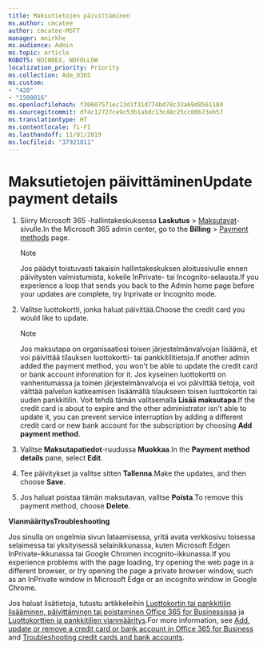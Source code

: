 ```yaml
---
title: Maksutietojen päivittäminen
ms.author: cmcatee
author: cmcatee-MSFT
manager: mnirkhe
ms.audience: Admin
ms.topic: article
ROBOTS: NOINDEX, NOFOLLOW
localization_priority: Priority
ms.collection: Adm_O365
ms.custom:
- "428"
- "1500016"
ms.openlocfilehash: f30607571ec13d1f31d774bd78c33a69d856118d
ms.sourcegitcommit: df4c12727ce9c53b1abdc13c48c25cc00b73eb57
ms.translationtype: HT
ms.contentlocale: fi-FI
ms.lasthandoff: 11/01/2019
ms.locfileid: "37921811"
---
```

# <a name="update-payment-details"></a><span data-ttu-id="03fdf-102">Maksutietojen päivittäminen</span><span class="sxs-lookup"><span data-stu-id="03fdf-102">Update payment details</span></span>

1. <span data-ttu-id="03fdf-103">Siirry Microsoft 365 -hallintakeskuksessa **Laskutus** \> [Maksutavat](https://go.microsoft.com/fwlink/p/?linkid=2018806)-sivulle.</span><span class="sxs-lookup"><span data-stu-id="03fdf-103">In the Microsoft 365 admin center, go to the **Billing** \> [Payment methods](https://go.microsoft.com/fwlink/p/?linkid=2018806) page.</span></span>

    > [!NOTE]
    > <span data-ttu-id="03fdf-104">Jos päädyt toistuvasti takaisin hallintakeskuksen aloitussivulle ennen päivitysten valmistumista, kokeile InPrivate- tai Incognito-selausta.</span><span class="sxs-lookup"><span data-stu-id="03fdf-104">If you experience a loop that sends you back to the Admin home page before your updates are complete, try Inprivate or Incognito mode.</span></span>
  
2. <span data-ttu-id="03fdf-105">Valitse luottokortti, jonka haluat päivittää.</span><span class="sxs-lookup"><span data-stu-id="03fdf-105">Choose the credit card you would like to update.</span></span>

    > [!NOTE]
    > <span data-ttu-id="03fdf-106">Jos maksutapa on organisaatiosi toisen järjestelmänvalvojan lisäämä, et voi päivittää tilauksen luottokortti- tai pankkitilitietoja.</span><span class="sxs-lookup"><span data-stu-id="03fdf-106">If another admin added the payment method, you won't be able to update the credit card or bank account information for it.</span></span> <span data-ttu-id="03fdf-107">Jos kyseinen luottokortti on vanhentumassa ja toinen järjestelmänvalvoja ei voi päivittää tietoja, voit välttää palvelun katkeamisen lisäämällä tilaukseen toisen luottokortin tai uuden pankkitilin. Voit tehdä tämän valitsemalla **Lisää maksutapa**.</span><span class="sxs-lookup"><span data-stu-id="03fdf-107">If the credit card is about to expire and the other administrator isn't able to update it, you can prevent service interruption by adding a different credit card or new bank account for the subscription by choosing **Add payment method**.</span></span>
  
3. <span data-ttu-id="03fdf-108">Valitse **Maksutapatiedot**-ruudussa **Muokkaa**.</span><span class="sxs-lookup"><span data-stu-id="03fdf-108">In the **Payment method details** pane, select **Edit**.</span></span>

4. <span data-ttu-id="03fdf-109">Tee päivitykset ja valitse sitten **Tallenna**.</span><span class="sxs-lookup"><span data-stu-id="03fdf-109">Make the updates, and then choose **Save**.</span></span>

5. <span data-ttu-id="03fdf-110">Jos haluat poistaa tämän maksutavan, valitse **Poista**.</span><span class="sxs-lookup"><span data-stu-id="03fdf-110">To remove this payment method, choose **Delete**.</span></span>

<span data-ttu-id="03fdf-111">**Vianmääritys**</span><span class="sxs-lookup"><span data-stu-id="03fdf-111">**Troubleshooting**</span></span>

<span data-ttu-id="03fdf-112">Jos sinulla on ongelmia sivun lataamisessa, yritä avata verkkosivu toisessa selaimessa tai yksityisessä selainikkunassa, kuten Microsoft Edgen InPrivate-ikkunassa tai Google Chromen incognito-ikkunassa.</span><span class="sxs-lookup"><span data-stu-id="03fdf-112">If you experience problems with the page loading, try opening the web page in a different browser, or try opening the page a private browser window, such as an InPrivate window in Microsoft Edge or an incognito window in Google Chrome.</span></span> 

<span data-ttu-id="03fdf-113">Jos haluat lisätietoja, tutustu artikkeleihin [Luottokortin tai pankkitilin lisääminen, päivittäminen tai poistaminen Office 365 for Businessissa](https://docs.microsoft.com/office365/admin/subscriptions-and-billing/add-update-or-remove-credit-card-or-bank-account) ja [Luottokorttien ja pankkitilien vianmääritys](https://docs.microsoft.com/office365/admin/subscriptions-and-billing/add-update-or-remove-credit-card-or-bank-account#troubleshooting-credit-cards-and-bank-accounts).</span><span class="sxs-lookup"><span data-stu-id="03fdf-113">For more information, see [Add, update or remove a credit card or bank account in Office 365 for Business](https://docs.microsoft.com/office365/admin/subscriptions-and-billing/add-update-or-remove-credit-card-or-bank-account) and [Troubleshooting credit cards and bank accounts](https://docs.microsoft.com/office365/admin/subscriptions-and-billing/add-update-or-remove-credit-card-or-bank-account#troubleshooting-credit-cards-and-bank-accounts).</span></span>